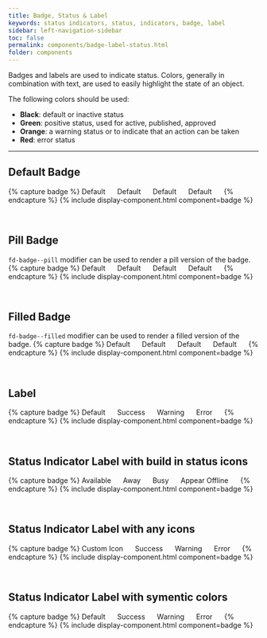 ```yaml
---
title: Badge, Status & Label
keywords: status indicators, status, indicators, badge, label
sidebar: left-navigation-sidebar
toc: false
permalink: components/badge-label-status.html
folder: components
---
```


Badges and labels are used to indicate status. Colors, generally in combination with text, are used to easily highlight the state of an object.

The following colors should be used:

* **Black**: default or inactive status
* **Green**: positive status, used for active, published, approved
* **Orange**: a warning status or to indicate that an action can be taken
* **Red**: error status

<hr />

## Default Badge

{% capture badge %}
<span class="fd-badge">Default</span>
<span class="fd-badge fd-badge--success">Default</span>
<span class="fd-badge fd-badge--warning">Default</span>
<span class="fd-badge fd-badge--error">Default</span>
{% endcapture %}
{% include display-component.html component=badge %}

<br>

## Pill Badge
`fd-badge--pill` modifier can be used to render a pill version of the badge.
{% capture badge %}
<span class="fd-badge fd-badge--pill"> Default </span>
<span class="fd-badge fd-badge--success fd-badge--pill">Default</span>
<span class="fd-badge fd-badge--warning fd-badge--pill">Default</span>
<span class="fd-badge fd-badge--error fd-badge--pill">Default</span>
{% endcapture %}
{% include display-component.html component=badge %}

<br>

## Filled Badge
`fd-badge--filled` modifier can be used to render a filled version of the badge.
{% capture badge %}
<span class="fd-badge fd-badge--filled">Default</span>
<span class="fd-badge fd-badge--success fd-badge--filled">Default</span>
<span class="fd-badge fd-badge--warning fd-badge--filled">Default</span>
<span class="fd-badge fd-badge--error fd-badge--filled">Default</span>
{% endcapture %}
{% include display-component.html component=badge %}

<br>

## Label

{% capture badge %}
<span class="fd-label">Default</span>
<span class="fd-label fd-label--success">Success</span>
<span class="fd-label fd-label--warning">Warning</span>
<span class="fd-label fd-label--error">Error</span>
{% endcapture %}
{% include display-component.html component=badge %}

<br>

## Status Indicator Label with build in status icons

{% capture badge %}
<span class="fd-status-label fd-status-label--available">Available</span>
<span class="fd-status-label fd-status-label--away">Away</span>
<span class="fd-status-label fd-status-label--busy">Busy</span>
<span class="fd-status-label fd-status-label--offline">Appear Offline</span>
{% endcapture %}
{% include display-component.html component=badge %}

<br>

## Status Indicator Label with any icons

{% capture badge %}
<span class="fd-status-label sap-icon--history">Custom Icon</span>
<span class="fd-status-label sap-icon--message-success">Success</span>
<span class="fd-status-label sap-icon--message-warning">Warning</span>
<span class="fd-status-label sap-icon--message-error">Error</span>
{% endcapture %}
{% include display-component.html component=badge %}

<br>

## Status Indicator Label with symentic colors

{% capture badge %}
<span class="fd-status-label">Default</span>
<span class="fd-status-label fd-status-label--success">Success</span>
<span class="fd-status-label fd-status-label--warning">Warning</span>
<span class="fd-status-label fd-status-label--error">Error</span>
{% endcapture %}
{% include display-component.html component=badge %}


<style>
.fd-badge, .fd-label, .fd-status-label {
    margin-right: 20px;
}
</style>
